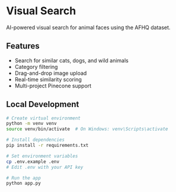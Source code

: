 # Visual Search

AI-powered visual search for animal faces using the AFHQ dataset.

## Features

- Search for similar cats, dogs, and wild animals
- Category filtering
- Drag-and-drop image upload
- Real-time similarity scoring
- Multi-project Pinecone support

## Local Development

```bash
# Create virtual environment
python -m venv venv
source venv/bin/activate  # On Windows: venv\Scripts\activate

# Install dependencies
pip install -r requirements.txt

# Set environment variables
cp .env.example .env
# Edit .env with your API key

# Run the app
python app.py